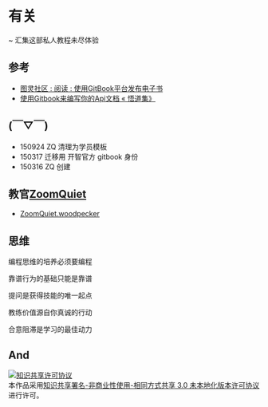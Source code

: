 # 有关
~ 汇集这部私人教程未尽体验

## 参考

- [图灵社区 : 阅读 : 使用GitBook平台发布电子书](http://www.ituring.com.cn/article/127744)
- [使用Gitbook来编写你的Api文档 « 悟道集》](http://tao.logdown.com/posts/243192-use-gitbook-to-write-api-documentation)


## (￣▽￣)

- 150924 ZQ 清理为学员模板
- 150317 迁移用 开智官方 gitbook 身份
- 150316 ZQ 创建


## 教官[ZoomQuiet](http://zoomquiet.io/)

+ [ZoomQuiet.woodpecker](http://wiki.woodpecker.org.cn/moin/ZoomQuiet)

## 思维

编程思维的培养必须要编程

靠谱行为的基础只能是靠谱

提问是获得技能的唯一起点

教练价值源自你真诚的行动

合意阻滞是学习的最佳动力

## And

<a rel="license" href="http://creativecommons.org/licenses/by-nc-sa/3.0/"><img alt="知识共享许可协议" style="border-width:0" src="https://i.creativecommons.org/l/by-nc-sa/3.0/88x31.png" /></a><br />本作品采用<a rel="license" href="http://creativecommons.org/licenses/by-nc-sa/3.0/">知识共享署名-非商业性使用-相同方式共享 3.0 未本地化版本许可协议</a>进行许可。